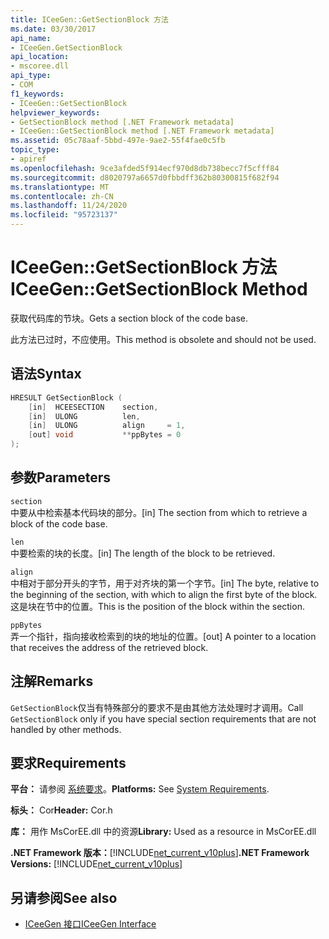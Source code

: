 ```yaml
---
title: ICeeGen::GetSectionBlock 方法
ms.date: 03/30/2017
api_name:
- ICeeGen.GetSectionBlock
api_location:
- mscoree.dll
api_type:
- COM
f1_keywords:
- ICeeGen::GetSectionBlock
helpviewer_keywords:
- GetSectionBlock method [.NET Framework metadata]
- ICeeGen::GetSectionBlock method [.NET Framework metadata]
ms.assetid: 05c78aaf-5bbd-497e-9ae2-55f4fae0c5fb
topic_type:
- apiref
ms.openlocfilehash: 9ce3afded5f914ecf970d8db738becc7f5cfff84
ms.sourcegitcommit: d8020797a6657d0fbbdff362b80300815f682f94
ms.translationtype: MT
ms.contentlocale: zh-CN
ms.lasthandoff: 11/24/2020
ms.locfileid: "95723137"
---
```

# <a name="iceegengetsectionblock-method"></a><span data-ttu-id="5100d-102">ICeeGen::GetSectionBlock 方法</span><span class="sxs-lookup"><span data-stu-id="5100d-102">ICeeGen::GetSectionBlock Method</span></span>

<span data-ttu-id="5100d-103">获取代码库的节块。</span><span class="sxs-lookup"><span data-stu-id="5100d-103">Gets a section block of the code base.</span></span>  
  
 <span data-ttu-id="5100d-104">此方法已过时，不应使用。</span><span class="sxs-lookup"><span data-stu-id="5100d-104">This method is obsolete and should not be used.</span></span>  
  
## <a name="syntax"></a><span data-ttu-id="5100d-105">语法</span><span class="sxs-lookup"><span data-stu-id="5100d-105">Syntax</span></span>  
  
```cpp  
HRESULT GetSectionBlock (  
    [in]  HCEESECTION    section,
    [in]  ULONG          len,  
    [in]  ULONG          align     = 1,  
    [out] void           **ppBytes = 0  
);
```  
  
## <a name="parameters"></a><span data-ttu-id="5100d-106">参数</span><span class="sxs-lookup"><span data-stu-id="5100d-106">Parameters</span></span>  

 `section`  
 <span data-ttu-id="5100d-107">中要从中检索基本代码块的部分。</span><span class="sxs-lookup"><span data-stu-id="5100d-107">[in] The section from which to retrieve a block of the code base.</span></span>  
  
 `len`  
 <span data-ttu-id="5100d-108">中要检索的块的长度。</span><span class="sxs-lookup"><span data-stu-id="5100d-108">[in] The length of the block to be retrieved.</span></span>  
  
 `align`  
 <span data-ttu-id="5100d-109">中相对于部分开头的字节，用于对齐块的第一个字节。</span><span class="sxs-lookup"><span data-stu-id="5100d-109">[in] The byte, relative to the beginning of the section, with which to align the first byte of the block.</span></span> <span data-ttu-id="5100d-110">这是块在节中的位置。</span><span class="sxs-lookup"><span data-stu-id="5100d-110">This is the position of the block within the section.</span></span>  
  
 `ppBytes`  
 <span data-ttu-id="5100d-111">弄一个指针，指向接收检索到的块的地址的位置。</span><span class="sxs-lookup"><span data-stu-id="5100d-111">[out] A pointer to a location that receives the address of the retrieved block.</span></span>  
  
## <a name="remarks"></a><span data-ttu-id="5100d-112">注解</span><span class="sxs-lookup"><span data-stu-id="5100d-112">Remarks</span></span>  

 <span data-ttu-id="5100d-113">`GetSectionBlock`仅当有特殊部分的要求不是由其他方法处理时才调用。</span><span class="sxs-lookup"><span data-stu-id="5100d-113">Call `GetSectionBlock` only if you have special section requirements that are not handled by other methods.</span></span>  
  
## <a name="requirements"></a><span data-ttu-id="5100d-114">要求</span><span class="sxs-lookup"><span data-stu-id="5100d-114">Requirements</span></span>  

 <span data-ttu-id="5100d-115">**平台：** 请参阅 [系统要求](../../get-started/system-requirements.md)。</span><span class="sxs-lookup"><span data-stu-id="5100d-115">**Platforms:** See [System Requirements](../../get-started/system-requirements.md).</span></span>  
  
 <span data-ttu-id="5100d-116">**标头：** Cor</span><span class="sxs-lookup"><span data-stu-id="5100d-116">**Header:** Cor.h</span></span>  
  
 <span data-ttu-id="5100d-117">**库：** 用作 MsCorEE.dll 中的资源</span><span class="sxs-lookup"><span data-stu-id="5100d-117">**Library:** Used as a resource in MsCorEE.dll</span></span>  
  
 <span data-ttu-id="5100d-118">**.NET Framework 版本：**[!INCLUDE[net_current_v10plus](../../../../includes/net-current-v10plus-md.md)]</span><span class="sxs-lookup"><span data-stu-id="5100d-118">**.NET Framework Versions:** [!INCLUDE[net_current_v10plus](../../../../includes/net-current-v10plus-md.md)]</span></span>  
  
## <a name="see-also"></a><span data-ttu-id="5100d-119">另请参阅</span><span class="sxs-lookup"><span data-stu-id="5100d-119">See also</span></span>

- [<span data-ttu-id="5100d-120">ICeeGen 接口</span><span class="sxs-lookup"><span data-stu-id="5100d-120">ICeeGen Interface</span></span>](iceegen-interface.md)
